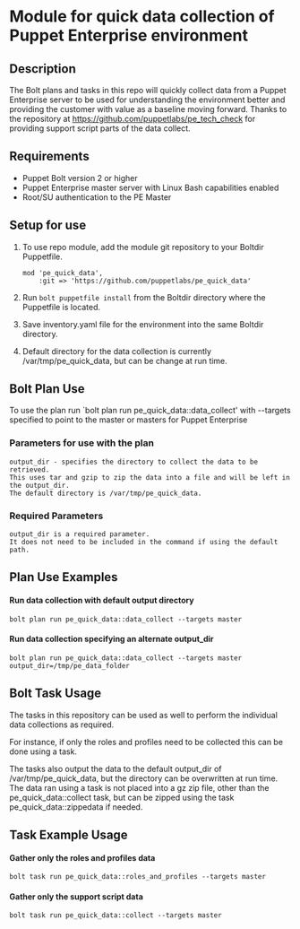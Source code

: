 # Module for quick data collection of Puppet Enterprise environment

## Description

The Bolt plans and tasks in this repo will quickly collect data from a Puppet Enterprise server to be used for understanding the environment better and providing the customer with value as a baseline moving forward.  Thanks to the repository at https://github.com/puppetlabs/pe_tech_check for providing support script parts of the data collect.

## Requirements

- Puppet Bolt version 2 or higher
- Puppet Enterprise master server with Linux Bash capabilities enabled
- Root/SU authentication to the PE Master

## Setup for use


1. To use repo module, add the module git repository to your Boltdir Puppetfile.

    ```
    mod 'pe_quick_data',
        :git => 'https://github.com/puppetlabs/pe_quick_data'
    ```

2. Run ```bolt puppetfile install``` from the Boltdir directory where the Puppetfile is located.
3. Save inventory.yaml file for the environment into the same Boltdir directory.
4. Default directory for the data collection is currently /var/tmp/pe_quick_data, but can be change at run time.

## Bolt Plan Use

To use the plan run `bolt plan run pe_quick_data::data_collect' with --targets specified to point to the master or masters for Puppet Enterprise

### Parameters for use with the plan

    output_dir - specifies the directory to collect the data to be retrieved.   
    This uses tar and gzip to zip the data into a file and will be left in the output_dir.   
    The default directory is /var/tmp/pe_quick_data.

### Required Parameters

    output_dir is a required parameter. 
    It does not need to be included in the command if using the default path.

## Plan Use Examples

#### **Run data collection with default output directory**

```
bolt plan run pe_quick_data::data_collect --targets master
```

#### **Run data collection specifying an alternate output_dir**

```
bolt plan run pe_quick_data::data_collect --targets master output_dir=/tmp/pe_data_folder
```

## Bolt Task Usage

The tasks in this repository can be used as well to perform the individual data collections as required.   

For instance, if only the roles and profiles need to be collected this can be done using a task.   

The tasks also output the data to the default output_dir of /var/tmp/pe_quick_data, but the directory can be overwritten at run time.  The data ran using a task is not placed into a gz zip file, other than the pe_quick_data::collect task, but can be zipped using the task pe_quick_data::zippedata if needed.   

## Task Example Usage

#### **Gather only the roles and profiles data**

```
bolt task run pe_quick_data::roles_and_profiles --targets master
```

#### **Gather only the support script data**

```
bolt task run pe_quick_data::collect --targets master
```
